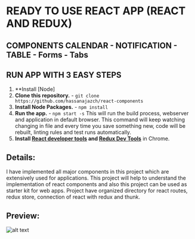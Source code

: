 # READY TO USE REACT APP (REACT AND REDUX)
## COMPONENTS CALENDAR - NOTIFICATION - TABLE - Forms - Tabs

## RUN APP WITH 3 EASY STEPS
1. **Install [Node]
2. **Clone this repository.** - `git clone https://github.com/hassanajazch/react-components`
3. **Install Node Packages.** - `npm install`
4. **Run the app.** - `npm start -s`
This will run the build process, webserver and application in default browser.
This command will keep watching changing in file and every time you save something new, code will be rebuilt, linting rules and test runs automatically.
5. **Install [React developer tools](https://chrome.google.com/webstore/detail/react-developer-tools/fmkadmapgofadopljbjfkapdkoienihi?hl=en) and [Redux Dev Tools](https://chrome.google.com/webstore/detail/redux-devtools/lmhkpmbekcpmknklioeibfkpmmfibljd?hl=en)** in Chrome.

## Details:
I have implemented all major components in this project which are extensively used for applications.
This project will help to understand the implementation of react components and also this project can be used as starter kit for web apps.
Project have organized directory for react routes, redux store, connection of react with redux and thunk.

## Preview:
![alt text](https://drive.google.com/file/d/17RNtacSG_x31QBr1Rj9ylUCwsXIt1Ibr/view?usp=sharing)
